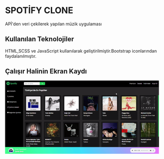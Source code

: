 <h1> SPOTİFY CLONE </h1>

APİ'den veri çekilerek yapılan müzik uygulaması 

<h2> Kullanılan Teknolojiler </h2>

HTML,SCSS ve JavaScript kullanılarak geliştirilmiştir.Bootstrap iconlarından faydalanılmıştır.

<h2> Çalışır Halinin Ekran Kaydı </h2>

![](spotifyClone.gif)

